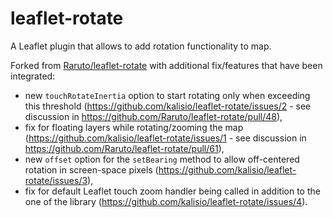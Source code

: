# leaflet-rotate

A Leaflet plugin that allows to add rotation functionality to map.

Forked from [Raruto/leaflet-rotate](https://github.com/Raruto/leaflet-rotate) with additional fix/features that have been integrated:
* new `touchRotateInertia` option to start rotating only when exceeding this threshold (https://github.com/kalisio/leaflet-rotate/issues/2 - see discussion in https://github.com/Raruto/leaflet-rotate/pull/48),
* fix for floating layers while rotating/zooming the map (https://github.com/kalisio/leaflet-rotate/issues/1 - see discussion in https://github.com/Raruto/leaflet-rotate/pull/61),
* new `offset` option for the `setBearing` method to allow off-centered rotation in screen-space pixels (https://github.com/kalisio/leaflet-rotate/issues/3),
* fix for default Leaflet touch zoom handler being called in addition to the one of the library (https://github.com/kalisio/leaflet-rotate/issues/4).
